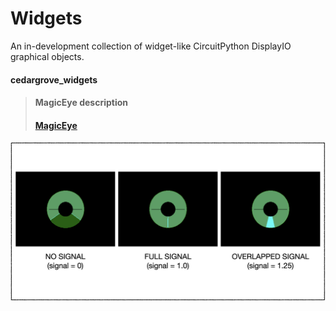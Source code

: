 # Widgets
 An in-development collection of widget-like CircuitPython DisplayIO graphical objects.


#### cedargrove_widgets
>#### MagicEye description
>#### [MagicEye](https://github.com/CedarGroveStudios/Widgets/blob/master/docs/pseudo_readthedocs_magic_eye.pdf)

![MagicEye Signal Response](https://github.com/CedarGroveStudios/Widgets/blob/main/photos_and_graphics/magic_eye_signal_response.png)
